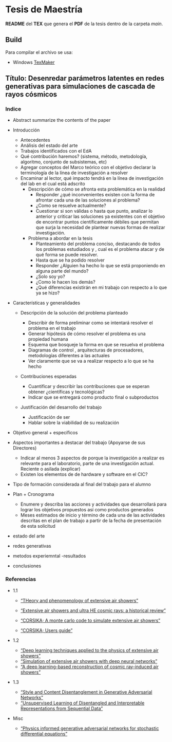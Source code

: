 # Tesis de Maestría

**README** del **TEX** que genera el **PDF** de la tesis dentro de la carpeta *main*.

## Build

Para compilar el archivo se usa:

- Windows [TexMaker](https://www.xm1math.net/texmaker/)


## Título: Desenredar parámetros latentes en redes generativas  para simulaciones  de cascada de rayos cósmicos

### Indice

- Abstract summarize the contents of the paper

- Introducción
    - Antecedentes
    - Análisis del estado del arte
    - Trabajos identificados con el EdA
    -	Qué contribución haremos? (sistema, método, metodología, algoritmo, conjunto de subsistemas, etc)
    -	Agregar conceptos del Marco teórico con el objetivo declarar la terminología de la línea de investigación a resolver
    -	Encaminar al lector,  qué impacto tendrá en la línea de investigación del lab en el cual está adscrito
        - Descripción de cómo se afronta esta problemática en la realidad
            -	Responder ¿qué inconvenientes existen con la forma de afrontar cada una de las soluciones al problema?
            -	¿Como se resuelve actualmente?
            -	Cuestionar si son válidas o hasta que punto,  analizar lo anterior y criticar las soluciones ya existentes con el objetivo de encontrar puntos científicamente débiles que permitan que surja la necesidad de plantear nuevas formas de realizar investigación.
        - Problema a abordar en la tesis
            -	Planteamiento del problema conciso, destacando de todos los problemas estudiados y , cual es el problema atacar y de qué forma se puede resolver.
            -	Hasta que se ha podido resolver
            -	Responder ¿Alguien ha hecho lo que se está proponiendo en alguna parte del mundo?
            -	¿Solo soy yo?
            -	¿Como le hacen los demás?
            -	¿Qué diferencias existirán en mi trabajo con respecto a lo que ya se hizo?

- Características y generalidades
    - Descripción de la solución del problema planteado
        -	Describir de forma preliminar como se intentará resolver el problema en el trabajo
        -	Generar hipótesis de cómo resolver el problema es una propiedad humana
        -	Esquema que bosqueje la forma en que se resuelva el problema
        -	Diagramas de control , arquitecturas  de procesadores, metodologías diferentes a las actuales
        -	Ver claramente que se va a realizar respecto a lo que se ha hecho
    - Contribuciones esperadas
        -	Cuantificar y describir las contribuciones que se esperan obtener ¿científicas y tecnológicas?
        -	Indicar que se entregará como producto final o subproductos

    - Justificación del desarrollo del trabajo
        -	Justificación de ser
        -	Hablar sobre la viabilidad de su realización

- Objetivo general + específicos
- Aspectos importantes a destacar del trabajo (Apoyarse de sus Directores)
    -	Indicar al menos 3 aspectos de porque la investigación a realizar es relevante para el laboratorio, parte de una investigación actual. Reciente o asilada (explicar)
    -	Existen los elementos de de hardware y software en el CIC?
- Tipo de formación considerada al final del trabajo para el alumno
- Plan + Cronograma
    -	Enumere y describa las acciones y actividades que desarrollará para lograr los objetivos propuestos así como productos generados
    -	Meses estimados de inicio y término de cada una de las actividades descritas en el plan de trabajo a partir de la fecha de presentación de esta solicitud
- estado del arte
- redes generativas
- metodos experiemntal
-resultados
- conclusiones

### Referencias
- 1.1 
    - [“THeory and phenomenology of extensive air showers”](http://moriond.in2p3.fr/J05/trans/sunday/engel1.pdf)


    - [“Extensive air showers and ultra HE cosmic rays: a historical review”](https://arxiv.org/pdf/1207.4827.pdf)
    - [“CORSIKA; A monte carlo code to simulate extensive air showers”](https://web.ikp.kit.edu/corsika/physics_description/corsika_phys.pdf)
    - [“CORSIKA; Users guide”](https://web.ikp.kit.edu/corsika/usersguide/usersguide.pdf)
- 1.2
    - [“Deep learning techniques applied to the physics of extensive air showers”](https://arxiv.org/abs/1807.09024)
    - [“Simulation of  extensive air showers with deep neural networks”](https://indico.scc.kit.edu/event/559/contributions/6027/attachments/2902/4220/koepke_hirsap.pdf)
    - [“A deep learning-based reconstruction of cosmic ray-induced air showers”](https://www.sciencedirect.com/science/article/pii/S0927650517302219)

- 1.3
    - [“Style and Content Disentanglement in Generative Adversarial Networks”](https://ieeexplore.ieee.org/document/8658895)
    - [“Unsupervised Learning of Disentangled and Interpretable Representations from Sequential Data”](http://papers.nips.cc/paper/6784-unsupervised-learning-of-disentangled-and-interpretable-representations-from-sequential-data.pdf)
- Misc
    - [“Physics informed generative adversarial networks for stochastic differential equations”](https://arxiv.org/pdf/1811.02033.pdf)
